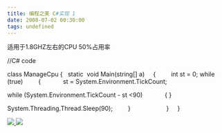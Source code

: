 ```yaml
---
title: 编程之美 C#实现 1
date: 2008-07-02 00:30:00
tags: undefined
---
```

适用于1.8GHZ左右的CPU 50%占用率

//C# code

class ManageCpu {   static  void Main(string[] a)     {         int st = 0;
while (true)         {             st = System.Environment.TickCount;

while (System.Environment.TickCount - st <90)             { }

System.Threading.Thread.Sleep(90);         }                     }     }



[ ![](https://profile.csdnimg.cn/5/2/5/3_cuipengfei1)
![](https://g.csdnimg.cn/static/user-reg-year/1x/11.png)
](https://blog.csdn.net/cuipengfei1)





